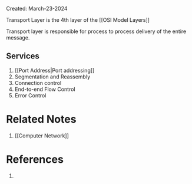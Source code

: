 Created: March-23-2024

Transport Layer is the 4th layer of the [[OSI Model Layers]]

Transport layer is responsible for process to process delivery of the entire message.
## Services

1. [[Port Address|Port addressing]]
2. Segmentation and Reassembly
3. Connection control
4. End-to-end Flow Control
5. Error Control
# Related Notes

1. [[Computer Network]]
# References

1. 